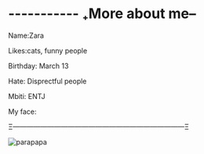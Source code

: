 # ----------- ₊More about me–

Name:Zara

Likes:cats, funny people 

Birthday: March 13

Hate: Disprectful people

Mbiti: ENTJ

My face:

Ξ—————————————————————————Ξ

![parapapa](https://github.com/user-attachments/assets/d72f350d-e6c5-4388-9dd3-a619432b98a0)
